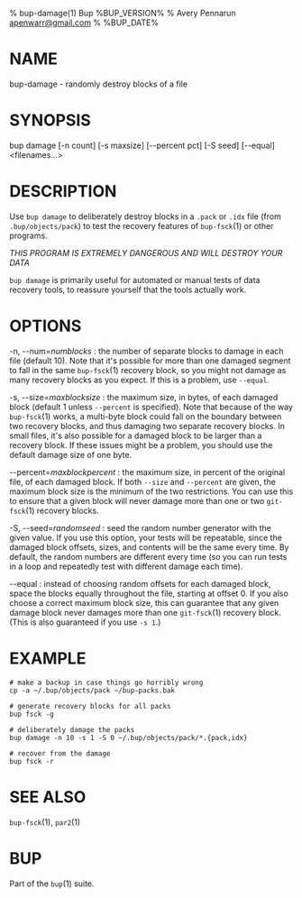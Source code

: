 % bup-damage(1) Bup %BUP_VERSION%
% Avery Pennarun <apenwarr@gmail.com>
% %BUP_DATE%

# NAME

bup-damage - randomly destroy blocks of a file

# SYNOPSIS

bup damage [-n count] [-s maxsize] [--percent pct] [-S seed] 
[--equal] <filenames...>

# DESCRIPTION

Use `bup damage` to deliberately destroy blocks in a
`.pack` or `.idx` file (from `.bup/objects/pack`) to test
the recovery features of `bup-fsck`(1) or other programs.

*THIS PROGRAM IS EXTREMELY DANGEROUS AND WILL DESTROY YOUR
DATA*

`bup damage` is primarily useful for automated or manual tests
of data recovery tools, to reassure yourself that the tools
actually work.

# OPTIONS

-n, --num=*numblocks*
:   the number of separate blocks to damage in each file
    (default 10).
    Note that it's possible for more than one damaged
    segment to fall in the same `bup-fsck`(1) recovery block,
    so you might not damage as many recovery blocks as you
    expect.  If this is a problem, use `--equal`.

-s, --size=*maxblocksize*
:   the maximum size, in bytes, of each damaged block
    (default 1 unless `--percent` is specified).  Note that
    because of the way `bup-fsck`(1) works, a multi-byte
    block could fall on the boundary between two recovery
    blocks, and thus damaging two separate recovery blocks. 
    In small files, it's also possible for a damaged block
    to be larger than a recovery block.  If these issues
    might be a problem, you should use the default damage
    size of one byte.
    
--percent=*maxblockpercent*
:   the maximum size, in percent of the original file, of
    each damaged block.  If both `--size` and `--percent`
    are given, the maximum block size is the minimum of the
    two restrictions.  You can use this to ensure that a
    given block will never damage more than one or two
    `git-fsck`(1) recovery blocks.
    
-S, --seed=*randomseed*
:   seed the random number generator with the given value. 
    If you use this option, your tests will be repeatable,
    since the damaged block offsets, sizes, and contents
    will be the same every time.  By default, the random
    numbers are different every time (so you can run tests
    in a loop and repeatedly test with different
    damage each time).
    
--equal
:   instead of choosing random offsets for each damaged
    block, space the blocks equally throughout the file,
    starting at offset 0.  If you also choose a correct
    maximum block size, this can guarantee that any given
    damage block never damages more than one `git-fsck`(1)
    recovery block.  (This is also guaranteed if you use
    `-s 1`.)
    
# EXAMPLE

    # make a backup in case things go horribly wrong
    cp -a ~/.bup/objects/pack ~/bup-packs.bak
    
    # generate recovery blocks for all packs
    bup fsck -g
    
    # deliberately damage the packs
    bup damage -n 10 -s 1 -S 0 ~/.bup/objects/pack/*.{pack,idx}
    
    # recover from the damage
    bup fsck -r

# SEE ALSO

`bup-fsck`(1), `par2`(1)

# BUP

Part of the `bup`(1) suite.
